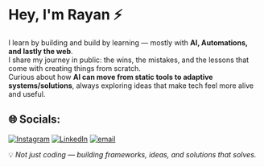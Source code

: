 # Hey, I'm Rayan ⚡  

I learn by building and build by learning — mostly with **AI, Automations, and lastly the web**.  
I share my journey in public: the wins, the mistakes, and the lessons that come with creating things from scratch.  
Curious about how **AI can move from static tools to adaptive systems/solutions**, always exploring ideas that make tech feel more alive and useful.  

## 🌐 Socials:
[![Instagram](https://img.shields.io/badge/Instagram-%23E4405F.svg?logo=Instagram&logoColor=white)](https://instagram.com/Isyedrayan) [![LinkedIn](https://img.shields.io/badge/LinkedIn-%230077B5.svg?logo=linkedin&logoColor=white)](https://linkedin.com/in/Isyedrayan) [![email](https://img.shields.io/badge/Email-D14836?logo=gmail&logoColor=white)](mailto:alsyedrn@gmail.com) 


💡 *Not just coding — building frameworks, ideas, and solutions that solves.*